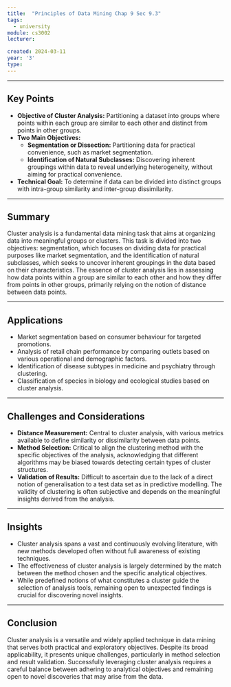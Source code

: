 ```yaml
---
title:  "Principles of Data Mining Chap 9 Sec 9.3"
tags:
  - university
module: cs3002
lecturer:

created: 2024-03-11
year: '3'
type:
---
```

---
## Key Points

- **Objective of Cluster Analysis:** Partitioning a dataset into groups where points within each group are similar to each other and distinct from points in other groups.
- **Two Main Objectives:**
  - **Segmentation or Dissection:** Partitioning data for practical convenience, such as market segmentation.
  - **Identification of Natural Subclasses:** Discovering inherent groupings within data to reveal underlying heterogeneity, without aiming for practical convenience.
- **Technical Goal:** To determine if data can be divided into distinct groups with intra-group similarity and inter-group dissimilarity.

---
## Summary

Cluster analysis is a fundamental data mining task that aims at organizing data into meaningful groups or clusters. This task is divided into two objectives: segmentation, which focuses on dividing data for practical purposes like market segmentation, and the identification of natural subclasses, which seeks to uncover inherent groupings in the data based on their characteristics. The essence of cluster analysis lies in assessing how data points within a group are similar to each other and how they differ from points in other groups, primarily relying on the notion of distance between data points.

---
## Applications

- Market segmentation based on consumer behaviour for targeted promotions.
- Analysis of retail chain performance by comparing outlets based on various operational and demographic factors.
- Identification of disease subtypes in medicine and psychiatry through clustering.
- Classification of species in biology and ecological studies based on cluster analysis.

---
## Challenges and Considerations

- **Distance Measurement:** Central to cluster analysis, with various metrics available to define similarity or dissimilarity between data points.
- **Method Selection:** Critical to align the clustering method with the specific objectives of the analysis, acknowledging that different algorithms may be biased towards detecting certain types of cluster structures.
- **Validation of Results:** Difficult to ascertain due to the lack of a direct notion of generalisation to a test data set as in predictive modelling. The validity of clustering is often subjective and depends on the meaningful insights derived from the analysis.

---
## Insights

- Cluster analysis spans a vast and continuously evolving literature, with new methods developed often without full awareness of existing techniques.
- The effectiveness of cluster analysis is largely determined by the match between the method chosen and the specific analytical objectives.
- While predefined notions of what constitutes a cluster guide the selection of analysis tools, remaining open to unexpected findings is crucial for discovering novel insights.

---
## Conclusion
Cluster analysis is a versatile and widely applied technique in data mining that serves both practical and exploratory objectives. Despite its broad applicability, it presents unique challenges, particularly in method selection and result validation. Successfully leveraging cluster analysis requires a careful balance between adhering to analytical objectives and remaining open to novel discoveries that may arise from the data.